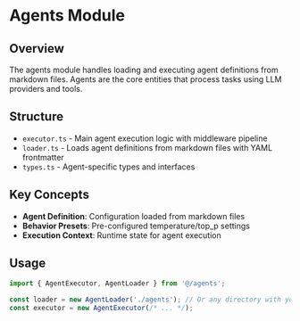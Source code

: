# Agents Module

## Overview

The agents module handles loading and executing agent definitions from markdown
files. Agents are the core entities that process tasks using LLM providers and
tools.

## Structure

- `executor.ts` - Main agent execution logic with middleware pipeline
- `loader.ts` - Loads agent definitions from markdown files with YAML
  frontmatter
- `types.ts` - Agent-specific types and interfaces

## Key Concepts

- **Agent Definition**: Configuration loaded from markdown files
- **Behavior Presets**: Pre-configured temperature/top_p settings
- **Execution Context**: Runtime state for agent execution

## Usage

```typescript
import { AgentExecutor, AgentLoader } from '@/agents';

const loader = new AgentLoader('./agents'); // Or any directory with your agent definitions
const executor = new AgentExecutor(/* ... */);
```
